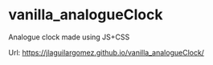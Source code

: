 # vanilla_analogueClock

Analogue clock made using JS+CSS

Url: https://jlaguilargomez.github.io/vanilla_analogueClock/
